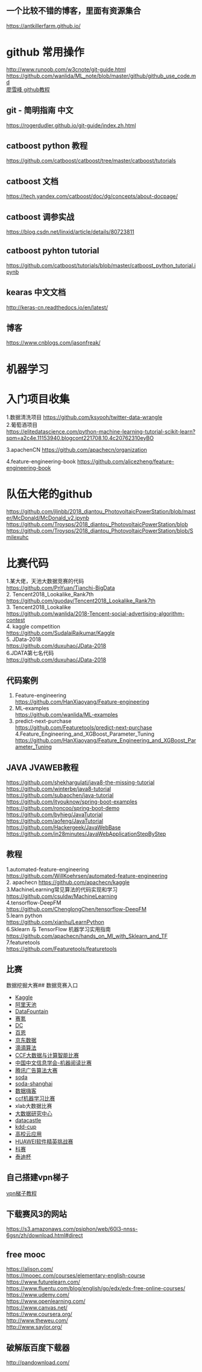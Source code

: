 ## 一个比较不错的博客，里面有资源集合
https://antkillerfarm.github.io/
# github 常用操作  
http://www.runoob.com/w3cnote/git-guide.html  
https://github.com/wanlida/ML_note/blob/master/github/github_use_code.md      
[廖雪峰 github教程](https://www.liaoxuefeng.com/wiki/0013739516305929606dd18361248578c67b8067c8c017b000)
## git - 简明指南 中文
https://rogerdudler.github.io/git-guide/index.zh.html
##   catboost python 教程
https://github.com/catboost/catboost/tree/master/catboost/tutorials  
## catboost 文档  
https://tech.yandex.com/catboost/doc/dg/concepts/about-docpage/    
## catboost 调参实战  
https://blog.csdn.net/linxid/article/details/80723811
##  catboost pyhton tutorial 
https://github.com/catboost/tutorials/blob/master/catboost_python_tutorial.ipynb  
## kearas 中文文档  
http://keras-cn.readthedocs.io/en/latest/
## 博客  
https://www.cnblogs.com/jasonfreak/
# 机器学习
# 入门项目收集  

1.数据清洗项目       https://github.com/ksyooh/twitter-data-wrangle  
2.葡萄酒项目  
https://elitedatascience.com/python-machine-learning-tutorial-scikit-learn?spm=a2c4e.11153940.blogcont221708.10.4c20762310eyBO   

3.apachenCN    https://github.com/apachecn/organization

4.feature-engineering-book        https://github.com/alicezheng/feature-engineering-book  
# 队伍大佬的github  
https://github.com/jlinbb/2018_diantou_PhotovoltaicPowerStation/blob/master/McDonald/McDonald_v2.ipynb  
https://github.com/Troysps/2018_diantou_PhotovoltaicPowerStation/blob 
https://github.com/Troysps/2018_diantou_PhotovoltaicPowerStation/blob/Smilexuhc  
# 比赛代码
1.某大佬，天池大数据竞赛的代码  
https://github.com/PnYuan/Tianchi-BigData  
2. Tencent2018_Lookalike_Rank7th  
https://github.com/guoday/Tencent2018_Lookalike_Rank7th  
3. Tencent2018_Lookalike  
https://github.com/wanlida/2018-Tencent-social-advertising-algorithm-contest  
4. kaggle competition  
https://github.com/SudalaiRajkumar/Kaggle  
5. JData-2018  
https://github.com/duxuhao/JData-2018  
6.JDATA第七名代码  
https://github.com/duxuhao/JData-2018

## 代码案例
1. Feature-engineering  
https://github.com/HanXiaoyang/Feature-engineering  
2. ML-examples  
https://github.com/wanlida/ML-examples  
3. predict-next-purchase  
https://github.com/Featuretools/predict-next-purchase  
4.Feature_Engineering_and_XGBoost_Parameter_Tuning  
https://github.com/HanXiaoyang/Feature_Engineering_and_XGBoost_Parameter_Tuning  
## JAVA JVAWEB教程
https://github.com/shekhargulati/java8-the-missing-tutorial  
https://github.com/winterbe/java8-tutorial    
https://github.com/subaochen/java-tutorial  
https://github.com/ityouknow/spring-boot-examples  
https://github.com/roncoo/spring-boot-demo  
https://github.com/byhieg/JavaTutorial  
https://github.com/aofeng/JavaTutorial  
https://github.com/Hackergeek/JavaWebBase  
https://github.com/in28minutes/JavaWebApplicationStepByStep

## 教程
1.automated-feature-engineering  
https://github.com/WillKoehrsen/automated-feature-engineering  
2. apachecn
https://github.com/apachecn/kaggle  
3.MachineLearning常见算法的代码实现和学习  
https://github.com/csuldw/MachineLearning  
4.tensorflow-DeepFM  
https://github.com/ChenglongChen/tensorflow-DeepFM  
5.learn python  
https://github.com/xianhu/LearnPython  
6.Sklearn 与 TensorFlow 机器学习实用指南  
https://github.com/apachecn/hands_on_Ml_with_Sklearn_and_TF  
7.featuretools  
https://github.com/Featuretools/featuretools  
## 比赛
数据挖掘大赛## 数据竞赛入口

* [Kaggle](https://www.kaggle.com/)
* [阿里天池](https://tianchi.aliyun.com/competition/gameList.htm)
* [DataFountain](http://www.datafountain.cn/#/)
* [赛氪](https://www.saikr.com/vs/computer/0/0)
* [DC](http://www.dcjingsai.com/)
* [百恩](https://www.biendata.com/)
* [京东数据](http://jddjr.jd.com/)
* [滴滴算法](http://research.xiaojukeji.com/)
* [CCF大数据与计算智能比赛](http://dev.wid.org.cn/data/science/player/competition/list)
* [中国中文信息学会-机器阅读比赛 ](http://mrc2018.cipsc.org.cn/)
* [腾讯广告算法大赛](http://algo.qq.com/)
* [soda](http://soda.datashanghai.gov.cn/)
* [soda-shanghai](http://shanghai.sodachallenges.com/)
* [数据嗨客](http://hackdata.cn/)
* [ccf机器学习比赛](https://www.datafountain.cn/)
* xlab大数据比赛
* [大数据研究中心](http://www.bigdata-research.org/)
* [datacastle](http://www.pkbigdata.com/)
* [kdd-cup](http://www.kdd.org/kdd-cup)
* [高校云应用](https://cloud.seu.edu.cn/contest/index)
* [HUAWEI软件精英挑战赛](http://codecraft.devcloud.huaweicloud.com/)
* [科赛](https://www.kesci.com/apps/home/competition)
* [泰迪杯](http://www.tipdm.org/)

## 自己搭建vpn梯子
[vpn梯子教程](https://juejin.im/post/5b665a51f265da0f7d4f1ab3)   
## 下载赛风3的网站  
https://s3.amazonaws.com/psiphon/web/60l3-nnss-6gsn/zh/download.html#direct
## free mooc  
https://alison.com/  
https://mooec.com/courses/elementary-english-course  
https://www.futurelearn.com/  
https://www.fluentu.com/blog/english/go/edx/edx-free-online-courses/  
https://www.udemy.com/  
https://www.openlearning.com/  
https://www.canvas.net/  
https://www.coursera.org/  
http://www.theweu.com/  
http://www.saylor.org/
## 破解版百度下载器  
http://pandownload.com/
